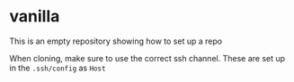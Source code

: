 # vanilla
This is an empty repository showing how to set up a repo

When cloning, make sure to use the correct ssh channel. These are set up in the `.ssh/config` as `Host` 


